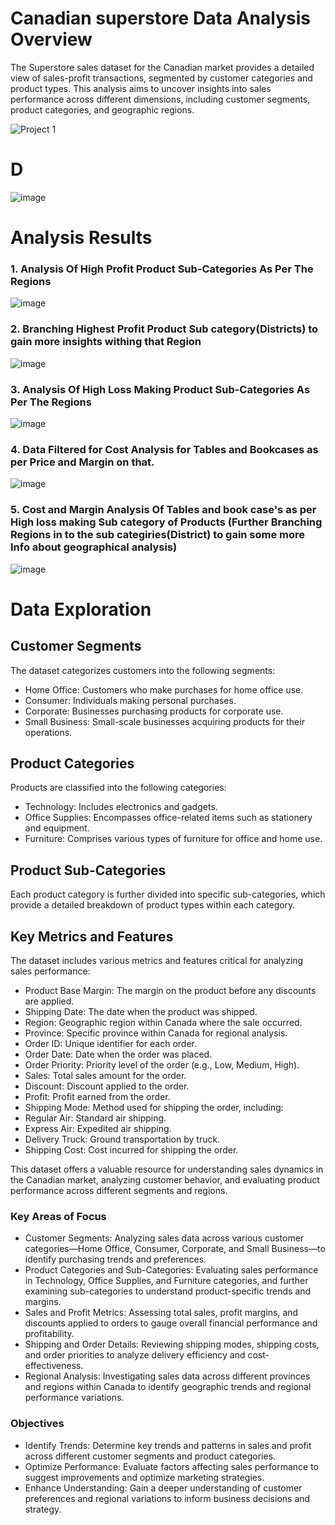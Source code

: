 # Canadian superstore Data Analysis Overview
The Superstore sales dataset for the Canadian market provides a detailed view of sales-profit transactions, segmented by customer categories and product types. This analysis aims to uncover insights into sales performance across different dimensions, including customer segments, product categories, and geographic regions.  
  
<img src="https://media4.giphy.com/media/f67U9Xc53i4ViUs5T2/giphy.webp?cid=790b7611tipvwy2htxszicnelfw75rwia4vh3cpchn2rebrn&ep=v1_gifs_search&rid=giphy.webp&ct=g" class="card-img-top" alt="Project 1">
  
# D
![image](https://github.com/user-attachments/assets/aec1cf7e-3702-4417-b75e-8606241d76d5)

# Analysis Results

### 1. Analysis Of High Profit Product Sub-Categories As Per The Regions   
  
![image](https://github.com/user-attachments/assets/f440276c-4f27-4310-bda3-63766b64da89)

### 2. Branching Highest Profit Product Sub category(Districts) to gain more insights withing that Region 

![image](https://github.com/user-attachments/assets/c5709565-12b8-43f0-9633-3f9f7e426322)

### 3. Analysis Of High Loss Making Product Sub-Categories As Per The Regions 

![image](https://github.com/user-attachments/assets/4652071d-0aa8-4673-816a-ded0f0891cb9)

### 4. Data Filtered for Cost Analysis for Tables and Bookcases as per Price and Margin on that. 

![image](https://github.com/user-attachments/assets/da2d7c26-02ba-469a-992b-dbb497613f11)

### 5. Cost and Margin Analysis Of Tables and book case's as per High loss making Sub category of Products (Further Branching Regions in to the sub categiries(District) to gain some more Info about geographical analysis)

![image](https://github.com/user-attachments/assets/66d5a551-1d44-491d-900d-45d5366faa49)

# Data Exploration
## Customer Segments
The dataset categorizes customers into the following segments:

- Home Office: Customers who make purchases for home office use.
- Consumer: Individuals making personal purchases.
- Corporate: Businesses purchasing products for corporate use.
- Small Business: Small-scale businesses acquiring products for their operations.

## Product Categories
Products are classified into the following categories:
- Technology: Includes electronics and gadgets.
- Office Supplies: Encompasses office-related items such as stationery and equipment.
- Furniture: Comprises various types of furniture for office and home use.

## Product Sub-Categories
Each product category is further divided into specific sub-categories, which provide a detailed breakdown of product types within each category.

## Key Metrics and Features
The dataset includes various metrics and features critical for analyzing sales performance:
- Product Base Margin: The margin on the product before any discounts are applied.
- Shipping Date: The date when the product was shipped.
- Region: Geographic region within Canada where the sale occurred.
- Province: Specific province within Canada for regional analysis.
- Order ID: Unique identifier for each order.
- Order Date: Date when the order was placed.
- Order Priority: Priority level of the order (e.g., Low, Medium, High).
- Sales: Total sales amount for the order.
- Discount: Discount applied to the order.
- Profit: Profit earned from the order.
- Shipping Mode: Method used for shipping the order, including:
- Regular Air: Standard air shipping.
- Express Air: Expedited air shipping.
- Delivery Truck: Ground transportation by truck.
- Shipping Cost: Cost incurred for shipping the order.
  
This dataset offers a valuable resource for understanding sales dynamics in the Canadian market, analyzing customer behavior, and evaluating product performance across different segments and regions.

### Key Areas of Focus
- Customer Segments: Analyzing sales data across various customer categories—Home Office, Consumer, Corporate, and Small Business—to identify purchasing trends and preferences.
- Product Categories and Sub-Categories: Evaluating sales performance in Technology, Office Supplies, and Furniture categories, and further examining sub-categories to understand product-specific trends and margins.
- Sales and Profit Metrics: Assessing total sales, profit margins, and discounts applied to orders to gauge overall financial performance and profitability.
- Shipping and Order Details: Reviewing shipping modes, shipping costs, and order priorities to analyze delivery efficiency and cost-effectiveness.
- Regional Analysis: Investigating sales data across different provinces and regions within Canada to identify geographic trends and regional performance variations.

### Objectives
- Identify Trends: Determine key trends and patterns in sales and profit across different customer segments and product categories.
- Optimize Performance: Evaluate factors affecting sales performance to suggest improvements and optimize marketing strategies.
- Enhance Understanding: Gain a deeper understanding of customer preferences and regional variations to inform business decisions and strategy.


